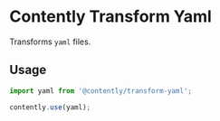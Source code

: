 # Contently Transform Yaml

Transforms `yaml` files.

## Usage

```ts
import yaml from '@contently/transform-yaml';

contently.use(yaml);
```
